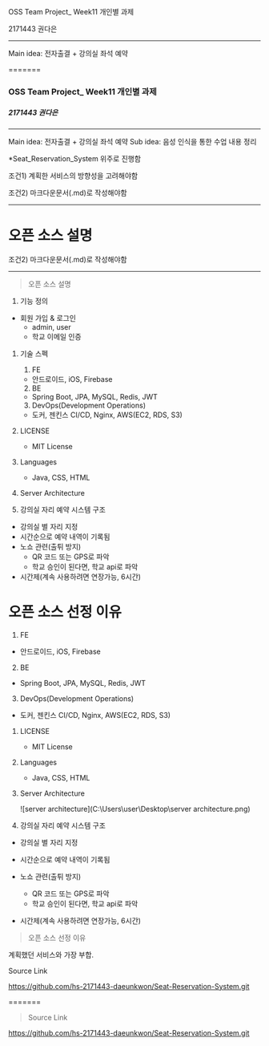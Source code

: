 
OSS Team Project_ Week11 개인별 과제

2171443 권다은

---

Main idea: 전자출결 + 강의실 좌석 예약

=======
### OSS Team Project_ Week11 개인별 과제

##### 2171443 권다은

------

Main idea: 전자출결 + 강의실 좌석 예약
Sub idea: 음성 인식을 통한 수업 내용 정리

*Seat_Reservation_System 위주로 진행함

조건1) 계획한 서비스의 방향성을 고려해야함


조건2) 마크다운문서(.md)로 작성해야함

---

오픈 소스 설명
=======
조건2) 마크다운문서(.md)로 작성해야함

------

> 오픈 소스 설명


1. 기능 정의

- 회원 가입 & 로그인
  - admin, user
  - 학교 이메일 인증

1. 기술 스펙

   1) FE
   - 안드로이드, iOS, Firebase
   2) BE
   - Spring Boot, JPA, MySQL, Redis, JWT
   3) DevOps(Development Operations)
   - 도커, 젠킨스 CI/CD, Nginx, AWS(EC2, RDS, S3)

1. LICENSE
   - MIT License
2. Languages
   - Java, CSS, HTML
3. Server Architecture
   
4. 강의실 자리 예약 시스템 구조

- 강의실 별 자리 지정
- 시간순으로 예약 내역이 기록됨
- 노쇼 관련(출튀 방지)
  - QR 코드 또는 GPS로 파악
  - 학교 승인이 된다면, 학교 api로 파악
- 시간제(계속 사용하려면 연장가능, 6시간)
  

오픈 소스 선정 이유
=======

   1) FE

   - 안드로이드, iOS, Firebase

   2) BE

   - Spring Boot, JPA, MySQL, Redis, JWT

   3) DevOps(Development Operations)

   - 도커, 젠킨스 CI/CD, Nginx, AWS(EC2, RDS, S3)


1. LICENSE

   - MIT License

2. Languages

   - Java, CSS, HTML

3. Server Architecture

   ![server architecture](C:\Users\user\Desktop\server architecture.png)

4. 강의실 자리 예약 시스템 구조

- 강의실 별 자리 지정

- 시간순으로 예약 내역이 기록됨

- 노쇼 관련(출튀 방지)

  - QR 코드 또는 GPS로 파악
  - 학교 승인이 된다면, 학교 api로 파악

- 시간제(계속 사용하려면 연장가능, 6시간)

 

> 오픈 소스 선정 이유


계획했던 서비스와 가장 부합.




Source Link

https://github.com/hs-2171443-daeunkwon/Seat-Reservation-System.git


=======
> Source Link

https://github.com/hs-2171443-daeunkwon/Seat-Reservation-System.git


